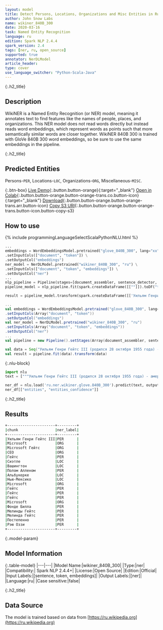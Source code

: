 ```yaml
---
layout: model
title: Detect Persons, Locations, Organizations and Misc Entities in Russian (WikiNER 840B 300)
author: John Snow Labs
name: wikiner_840B_300
date: 2020-03-16
task: Named Entity Recognition
language: ru
edition: Spark NLP 2.4.4
spark_version: 2.4
tags: [ner, ru, open_source]
supported: true
annotator: NerDLModel
article_header:
type: cover
use_language_switcher: "Python-Scala-Java"
---
```


{:.h2_title}
## Description
WikiNER is a Named Entity Recognition (or NER) model, meaning it annotates text to find features like the names of people, places, and organizations. This NER model does not read words directly but instead reads word embeddings, which represent words as points such that more semantically similar words are closer together. WikiNER 840B 300 is trained with GloVe 840B 300 word embeddings, so be sure to use the same embeddings in the pipeline.

{:.h2_title}
## Predicted Entities 
Persons-`PER`, Locations-`LOC`, Organizations-`ORG`, Miscellaneous-`MISC`.

{:.btn-box}
[Live Demo](https://demo.johnsnowlabs.com/public/NER_RU){:.button.button-orange}{:target="_blank"}
[Open in Colab](https://colab.research.google.com/github/JohnSnowLabs/spark-nlp-workshop/blob/master/tutorials/streamlit_notebooks/NER_RU.ipynb){:.button.button-orange.button-orange-trans.co.button-icon}{:target="_blank"}
[Download](https://s3.amazonaws.com/auxdata.johnsnowlabs.com/public/models/wikiner_840B_300_ru_2.4.4_2.4_1584014001695.zip){:.button.button-orange.button-orange-trans.arr.button-icon}
[Copy S3 URI](s3://auxdata.johnsnowlabs.com/public/models/wikiner_840B_300_ru_2.4.4_2.4_1584014001695.zip){:.button.button-orange.button-orange-trans.button-icon.button-copy-s3}

## How to use 

<div class="tabs-box" markdown="1">

{% include programmingLanguageSelectScalaPythonNLU.html %}

```python
...
embeddings = WordEmbeddingsModel.pretrained("glove_840B_300", lang="xx") \
.setInputCols(["document", "token"]) \
.setOutputCol("embeddings")
ner_model = NerDLModel.pretrained("wikiner_840B_300", "ru") \
.setInputCols(["document", "token", "embeddings"]) \
.setOutputCol("ner")
...        
nlp_pipeline = Pipeline(stages=[document_assembler, sentence_detector, tokenizer, embeddings, ner_model, ner_converter])
pipeline_model = nlp_pipeline.fit(spark.createDataFrame([[""]]).toDF("text"))

result = pipeline_model.transform(spark.createDataFrame([['Уильям Генри Гейтс III (родился 28 октября 1955 года) - американский бизнес-магнат, разработчик программного обеспечения, инвестор и филантроп. Он наиболее известен как соучредитель корпорации Microsoft. За время своей карьеры в Microsoft Гейтс занимал должности председателя, главного исполнительного директора (CEO), президента и главного архитектора программного обеспечения, а также был крупнейшим индивидуальным акционером до мая 2014 года. Он является одним из самых известных предпринимателей и пионеров микрокомпьютерная революция 1970-х и 1980-х годов. Гейтс родился и вырос в Сиэтле, штат Вашингтон, в 1975 году вместе с другом детства Полом Алленом в Альбукерке, штат Нью-Мексико, и основал компанию Microsoft. она стала крупнейшей в мире компанией-разработчиком программного обеспечения для персональных компьютеров. Гейтс руководил компанией в качестве председателя и генерального директора, пока в январе 2000 года не ушел с поста генерального директора, но остался председателем и стал главным архитектором программного обеспечения. В конце 1990-х Гейтс подвергся критике за свою деловую тактику, которая считалась антиконкурентной. Это мнение было подтверждено многочисленными судебными решениями. В июне 2006 года Гейтс объявил, что перейдет на неполный рабочий день в Microsoft и будет работать на полную ставку в Фонде Билла и Мелинды Гейтс, частном благотворительном фонде, который он и его жена Мелинда Гейтс создали в 2000 году. [ 9] Постепенно он передал свои обязанности Рэю Оззи и Крейгу Манди. Он ушел с поста президента Microsoft в феврале 2014 года и занял новую должность консультанта по технологиям для поддержки вновь назначенного генерального директора Сатья Наделла.']], ["text"]))
```

```scala
...
val embeddings = WordEmbeddingsModel.pretrained("glove_840B_300", lang="xx")
.setInputCols(Array("document", "token"))
.setOutputCol("embeddings")
val ner_model = NerDLModel.pretrained("wikiner_840B_300", "ru")
.setInputCols(Array("document", "token", "embeddings"))
.setOutputCol("ner")
...
val pipeline = new Pipeline().setStages(Array(document_assembler, sentence_detector, tokenizer, embeddings, ner_model, ner_converter))

val data = Seq("Уильям Генри Гейтс III (родился 28 октября 1955 года) - американский бизнес-магнат, разработчик программного обеспечения, инвестор и филантроп. Он наиболее известен как соучредитель корпорации Microsoft. За время своей карьеры в Microsoft Гейтс занимал должности председателя, главного исполнительного директора (CEO), президента и главного архитектора программного обеспечения, а также был крупнейшим индивидуальным акционером до мая 2014 года. Он является одним из самых известных предпринимателей и пионеров микрокомпьютерная революция 1970-х и 1980-х годов. Гейтс родился и вырос в Сиэтле, штат Вашингтон, в 1975 году вместе с другом детства Полом Алленом в Альбукерке, штат Нью-Мексико, и основал компанию Microsoft. она стала крупнейшей в мире компанией-разработчиком программного обеспечения для персональных компьютеров. Гейтс руководил компанией в качестве председателя и генерального директора, пока в январе 2000 года не ушел с поста генерального директора, но остался председателем и стал главным архитектором программного обеспечения. В конце 1990-х Гейтс подвергся критике за свою деловую тактику, которая считалась антиконкурентной. Это мнение было подтверждено многочисленными судебными решениями. В июне 2006 года Гейтс объявил, что перейдет на неполный рабочий день в Microsoft и будет работать на полную ставку в Фонде Билла и Мелинды Гейтс, частном благотворительном фонде, который он и его жена Мелинда Гейтс создали в 2000 году. [ 9] Постепенно он передал свои обязанности Рэю Оззи и Крейгу Манди. Он ушел с поста президента Microsoft в феврале 2014 года и занял новую должность консультанта по технологиям для поддержки вновь назначенного генерального директора Сатья Наделла.").toDF("text")
val result = pipeline.fit(data).transform(data)
```

{:.nlu-block}
```python
import nlu
text = ["""Уильям Генри Гейтс III (родился 28 октября 1955 года) - американский бизнес-магнат, разработчик программного обеспечения, инвестор и филантроп. Он наиболее известен как соучредитель корпорации Microsoft. За время своей карьеры в Microsoft Гейтс занимал должности председателя, главного исполнительного директора (CEO), президента и главного архитектора программного обеспечения, а также был крупнейшим индивидуальным акционером до мая 2014 года. Он является одним из самых известных предпринимателей и пионеров микрокомпьютерная революция 1970-х и 1980-х годов. Гейтс родился и вырос в Сиэтле, штат Вашингтон, в 1975 году вместе с другом детства Полом Алленом в Альбукерке, штат Нью-Мексико, и основал компанию Microsoft. она стала крупнейшей в мире компанией-разработчиком программного обеспечения для персональных компьютеров. Гейтс руководил компанией в качестве председателя и генерального директора, пока в январе 2000 года не ушел с поста генерального директора, но остался председателем и стал главным архитектором программного обеспечения. В конце 1990-х Гейтс подвергся критике за свою деловую тактику, которая считалась антиконкурентной. Это мнение было подтверждено многочисленными судебными решениями. В июне 2006 года Гейтс объявил, что перейдет на неполный рабочий день в Microsoft и будет работать на полную ставку в Фонде Билла и Мелинды Гейтс, частном благотворительном фонде, который он и его жена Мелинда Гейтс создали в 2000 году. [ 9] Постепенно он передал свои обязанности Рэю Оззи и Крейгу Манди. Он ушел с поста президента Microsoft в феврале 2014 года и занял новую должность консультанта по технологиям для поддержки вновь назначенного генерального директора Сатья Наделла."""]

ner_df = nlu.load('ru.ner.wikiner.glove.840B_300').predict(text, output_level = "chunk")
ner_df[["entities", "entities_confidence"]]
```
</div>

{:.h2_title}
## Results

```bash
+----------------------+---------+
|chunk                 |ner_label|
+----------------------+---------+
|Уильям Генри Гейтс III|PER      |
|Microsoft             |ORG      |
|Microsoft Гейтс       |ORG      |
|CEO                   |ORG      |
|Гейтс                 |PER      |
|Сиэтле                |LOC      |
|Вашингтон             |LOC      |
|Полом Алленом         |PER      |
|Альбукерке            |LOC      |
|Нью-Мексико           |LOC      |
|Microsoft             |ORG      |
|Гейтс                 |PER      |
|Гейтс                 |PER      |
|Гейтс                 |PER      |
|Microsoft             |ORG      |
|Фонде Билла           |PER      |
|Мелинды Гейтс         |PER      |
|Мелинда Гейтс         |PER      |
|Постепенно            |PER      |
|Рэю Оззи              |PER      |
+----------------------+---------+
```

{:.model-param}
## Model Information

{:.table-model}
|---|---|
|Model Name:|wikiner_840B_300|
|Type:|ner|
|Compatibility:| Spark NLP 2.4.4+|
|License:|Open Source|
|Edition:|Official|
|Input Labels:|[sentence, token, embeddings]|
|Output Labels:|[ner]|
|Language:|ru|
|Case sensitive:|false|


{:.h2_title}
## Data Source
The model is trained based on data from [https://ru.wikipedia.org](https://ru.wikipedia.org)
